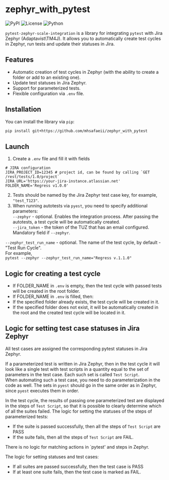 # zephyr_with_pytest

![PyPI](https://img.shields.io/pypi/v/pytest-zephyr-scale-integration)
![License](https://img.shields.io/badge/license-MIT-blue.svg)
![Python](https://img.shields.io/badge/python-3.6%2B-brightgreen.svg)

`pytest-zephyr-scale-integration` is a library for integrating `pytest` with Jira Zephyr (Adaptavist\TM4J).
It allows you to automatically create test cycles in Zephyr, run tests and update their statuses in Jira.

## Features

- Automatic creation of test cycles in Zephyr (with the ability to create a folder or add to an existing one).
- Update test statuses in Jira Zephyr.
- Support for parameterized tests.
- Flexible configuration via `.env` file.

## Installation

You can install the library via `pip`:
```bash
pip install git+https://github.com/mhsafaeii/zephyr_with_pytest
```

## Launch
1. Create a `.env` file and fill it with fields
```commandline
# JIRA configuration
JIRA_PROJECT_ID=12345 # project id, can be found by calling `GET /rest/tests/1.0/project`
JIRA_URL='https://your-jira-instance.atlassian.net'
FOLDER_NAME='Regress v1.0.0'
```
2. Tests should be named by the Jira Zephyr test case key, for example, `"test_T123"`.
3. When running autotests via `pyest`, you need to specify additional parameters: <br>
`--zephyr` - optional. Enables the integration process. After passing the autotests, a test cycle will be automatically
created. <br>
`--jira_token` - the token of the TUZ that has an email configured. Mandatory field if `--zephyr`.

`--zephyr_test_run_name` - optional. The name of the test cycle, by default - "Test Run Cycle". <br>
For example, <br>
```pytest --zephyr --zephyr_test_run_name="Regress v.1.1.0"```

## Logic for creating a test cycle
- If FOLDER_NAME in `.env` is empty, then the test cycle with passed tests will be created in the root folder.
- If FOLDER_NAME in `.env` is filled, then:
- If the specified folder already exists, the test cycle will be created in it.
- If the specified folder does not exist, it will be automatically created in the root and the created test cycle will be located in it.

## Logic for setting test case statuses in Jira Zephyr
All test cases are assigned the corresponding pytest statuses in Jira Zephyr. <br>

If a parameterized test is written in Jira Zephyr, then in the test
cycle it will look like a single test with test scripts in a quantity equal to the set of parameters in the test case. Each such set is called `Test Script`. <br>
When automating such a test case, you need to do parameterization in the code as well. The sets in `pyest` should go in the same order as in Zephyr, since `pyest` executes them in order.

In the test cycle, the results of passing one parameterized test are displayed in the steps of `Test Script`, so that it is possible to clearly determine which of all the suites failed.
The logic for setting the statuses of the steps of parameterized tests:
- If the suite is passed successfully, then all the steps of `Test Script` are PASS
- If the suite fails, then all the steps of `Test Script` are FAIL.

There is no logic for matching actions in `pytest' and steps in Zephyr.

The logic for setting statuses and test cases:
- If all suites are passed successfully, then the test case is PASS
- If at least one suite fails, then the test case is marked as FAIL.
